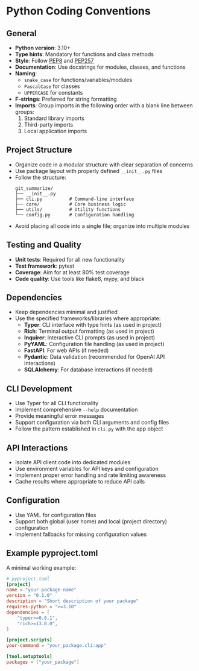 # Python Coding Conventions

## General

- **Python version**: 3.10+
- **Type hints**: Mandatory for functions and class methods
- **Style**: Follow [PEP8](https://peps.python.org/pep-0008/) and [PEP257](https://peps.python.org/pep-0257/)
- **Documentation**: Use docstrings for modules, classes, and functions
- **Naming**:
  - `snake_case` for functions/variables/modules
  - `PascalCase` for classes
  - `UPPERCASE` for constants
- **F-strings**: Preferred for string formatting
- **Imports**: Group imports in the following order with a blank line between groups:
  1. Standard library imports
  2. Third-party imports
  3. Local application imports

## Project Structure

- Organize code in a modular structure with clear separation of concerns
- Use package layout with properly defined `__init__.py` files
- Follow the structure:
  ```
  git_summarize/
  ├── __init__.py
  ├── cli.py          # Command-line interface
  ├── core/           # Core business logic
  ├── utils/          # Utility functions
  └── config.py       # Configuration handling
  ```
- Avoid placing all code into a single file; organize into multiple modules

## Testing and Quality

- **Unit tests**: Required for all new functionality
- **Test framework**: pytest
- **Coverage**: Aim for at least 80% test coverage
- **Code quality**: Use tools like flake8, mypy, and black

## Dependencies

- Keep dependencies minimal and justified
- Use the specified frameworks/libraries where appropriate:
  - **Typer**: CLI interface with type hints (as used in project)
  - **Rich**: Terminal output formatting (as used in project)
  - **Inquirer**: Interactive CLI prompts (as used in project)
  - **PyYAML**: Configuration file handling (as used in project)
  - **FastAPI**: For web APIs (if needed)
  - **Pydantic**: Data validation (recommended for OpenAI API interactions)
  - **SQLAlchemy**: For database interactions (if needed)

## CLI Development

- Use Typer for all CLI functionality
- Implement comprehensive `--help` documentation
- Provide meaningful error messages
- Support configuration via both CLI arguments and config files
- Follow the pattern established in `cli.py` with the app object

## API Interactions

- Isolate API client code into dedicated modules
- Use environment variables for API keys and configuration
- Implement proper error handling and rate limiting awareness
- Cache results where appropriate to reduce API calls

## Configuration

- Use YAML for configuration files
- Support both global (user home) and local (project directory) configuration
- Implement fallbacks for missing configuration values

## Example pyproject.toml

A minimal working example:

```toml
# pyproject.toml
[project]
name = "your-package-name"
version = "0.1.0"
description = "Short description of your package"
requires-python = ">=3.10"
dependencies = [
    "typer>=0.6.1",
    "rich>=13.0.0",
]

[project.scripts]
your-command = "your_package.cli:app"

[tool.setuptools]
packages = ["your_package"]
```


